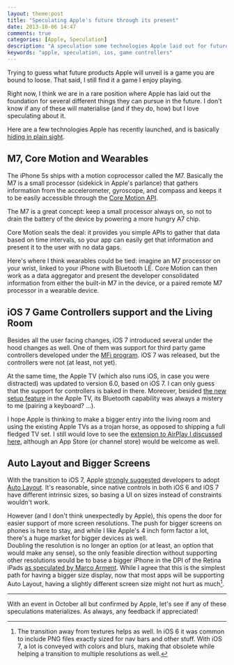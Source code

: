 ```yaml
---
layout: theme:post
title: "Speculating Apple's future through its present"
date: 2013-10-06 14:47
comments: true
categories: [Apple, Speculation]
description: "A speculation some technologies Apple laid out for future products."
keywords: "apple, speculation, ios, game controllers"
---
```

Trying to guess what future products Apple will unveil is a game you are bound to loose. That said, I still find it a game
I enjoy playing.

Right now, I think we are in a rare position where Apple has laid out the foundation for several different things they can pursue
in the future. I don't know if any of these will materialise (and if they do, how) but I love speculating about it.

Here are a few technologies Apple has recently launched, and is basically [hiding in plain sight](http://www.asymco.com/2011/12/12/hiding-in-plain-sight/).

## M7, Core Motion and Wearables
The iPhone 5s ships with a motion coprocessor called the M7. Basically the M7 is a small processor (sidekick in Apple's parlance) that gathers information from the accelerometer, gyroscope, and compass and keeps it to be easily accessible through the [Core Motion API](https://developer.apple.com/library/IOs/documentation/CoreMotion/Reference/CoreMotion_Reference/_index.html).

The M7 is a great concept: keep a small processor always on, so not to drain the battery of the device by powering a more hungry A7 chip.

Core Motion seals the deal: it provides you simple APIs to gather that data based on time intervals, so your app can easily get that information and present it to the user with no data gaps.

Here's where I think wearables could be tied: imagine an M7 processor on your wrist, linked to your iPhone with Bluetooth LE. Core Motion can then work as a data aggregator and present the developer consolidated information from either the built-in M7 in the device, or a paired remote M7 processor in a wearable device.

## iOS 7 Game Controllers support and the Living Room
Besides all the user facing changes, iOS 7 introduced several under the hood changes as well. One of them was support for third party game controllers developed under the [MFi program](https://developer.apple.com/programs/mfi/). iOS 7 was released, but the controllers were not (at least, not yet).

At the same time, the Apple TV (which also runs iOS, in case you were distracted) was updated to version 6.0, based on iOS 7. I can only guess that the support for controllers is baked in there. Moreover, besided [the new setup feature](http://support.apple.com/kb/HT5900?viewlocale=en_US&locale=en_US) in the Apple TV, its Bluetooth capability was always a mistery to me (pairing a keyboard? ...).

I hope Apple is thinking to make a bigger entry into the living room and using the existing Apple TVs as a trojan horse, as opposed to shipping a full fledged TV set. I still would love to see the [extension to AirPlay I discussed here](http://pablin.org/2013/05/08/how-could-apple-extend-airplay/), although an App Store (or channel store) would be welcome as well.

## Auto Layout and Bigger Screens
With the transition to iOS 7, Apple [strongly suggested](https://developer.apple.com/library/ios/documentation/userexperience/conceptual/TransitionGuide/index.html) developers to adopt [Auto Layout](https://developer.apple.com/library/mac/documentation/UserExperience/Conceptual/AutolayoutPG/Articles/Introduction.html). It's reasonable, since native controls in both iOS 6 and iOS 7 have different intrinsic sizes, so basing a UI on sizes instead of constraints wouldn't work.

However (and I don't think unexpectedly by Apple), this opens the door for easier support of more screen resolutions. The push for bigger screens on phones is here to stay, and while I like Apple's 4 inch form factor a lot, there's a huge market for bigger devices as well.  
Doubling the resolution is no longer an option (or at least, an option that would make any sense), so the only feasible direction without supporting other resolutions would be to base a bigger iPhone in the DPI of the Retina iPads [as speculated by Marco Arment](http://www.marco.org/2013/01/31/iphone-plus-speculation). While I agree that this is the simplest path for having a bigger size display, now that most apps will be supporting Auto Layout, having a slightly different screen size might not hurt as much[^Skeu].

[^Skeu]: The transition away from textures helps as well. In iOS 6 it was common to include PNG files exactly sized for nav bars and other stuff. With iOS 7, a lot is conveyed with colors and blurs, making that obsolete while helping a transition to multiple resolutions as well.

---

With an event in October all but confirmed by Apple, let's see if any of these speculations materializes. As always, any feedback if appreciated!